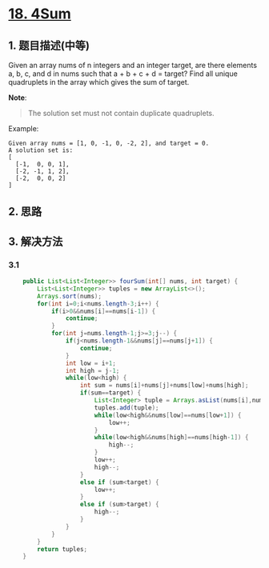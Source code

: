 # [18. 4Sum](https://leetcode-cn.com/problems/4sum/)

## 1. 题目描述(中等)

Given an array nums of n integers and an integer target, are there elements a, b, c, and d in nums such that a + b + c + d = target? Find all unique quadruplets in the array which gives the sum of target.

**Note**:
> The solution set must not contain duplicate quadruplets.

Example:
```
Given array nums = [1, 0, -1, 0, -2, 2], and target = 0.
A solution set is:
[
  [-1,  0, 0, 1],
  [-2, -1, 1, 2],
  [-2,  0, 0, 2]
]
```


## 2. 思路

## 3. 解决方法

### 3.1



```java
    public List<List<Integer>> fourSum(int[] nums, int target) {
    	List<List<Integer>> tuples = new ArrayList<>();
    	Arrays.sort(nums);
    	for(int i=0;i<nums.length-3;i++) {
    		if(i>0&&nums[i]==nums[i-1]) {
    			continue;
    		}
    		for(int j=nums.length-1;j>=3;j--) {
    			if(j<nums.length-1&&nums[j]==nums[j+1]) {
        			continue;
        		}
    			int low = i+1;
    			int high = j-1;
    			while(low<high) {
    				int sum = nums[i]+nums[j]+nums[low]+nums[high];
    				if(sum==target) {
    					List<Integer> tuple = Arrays.asList(nums[i],nums[low],nums[high],nums[j]);
    					tuples.add(tuple);
    					while(low<high&&nums[low]==nums[low+1]) {
    						low++;
    					}
    					while(low<high&&nums[high]==nums[high-1]) {
    						high--;
    					}
    					low++;
    					high--;
    				}
    				else if (sum<target) {
						low++;
					}
    				else if (sum>target) {
						high--;
					}
    			}
    		}
    	}
    	return tuples;
    }
```







